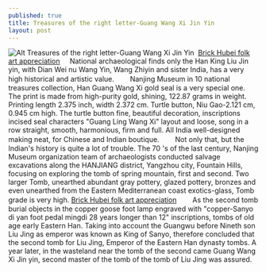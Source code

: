```yaml
---
published: true
title: Treasures of the right letter-Guang Wang Xi Jin Yin
layout: post
---
```

![Alt Treasures of the right letter-Guang Wang Xi Jin Yin](https://c2.staticflickr.com/2/1603/25918857984_8f43afb0a9_z.jpg)   [Brick Hubei folk art appreciation](http://music-angel-speaker.blogspot.com/2016/04/brick-hubei-folk-art-appreciation.html)     National archaeological finds only the Han King Liu Jin yin, with Dian Wei nu Wang Yin, Wang Zhiyin and sister India, has a very high historical and artistic value.  　　Nanjing Museum in 10 national treasures collection, Han Guang Wang Xi gold seal is a very special one. The print is made from high-purity gold, shining, 122.87 grams in weight. Printing length 2.375 inch, width 2.372 cm. Turtle button, Niu Gao-2.121 cm, 0.945 cm high. The turtle button fine, beautiful decoration, inscriptions incised seal characters \"Guang Ling Wang Xi\" layout and loose, song in a row straight, smooth, harmonious, firm and full. All India well-designed making neat, for Chinese and Indian boutique.　　 Not only that, but the Indian\'s history is quite a lot of trouble. The 70 \'s of the last century, Nanjing Museum organization team of archaeologists conducted salvage excavations along the HANJIANG district, Yangzhou city, Fountain Hills, focusing on exploring the tomb of spring mountain, first and second. Two larger Tomb, unearthed abundant gray pottery, glazed pottery, bronzes and even unearthed from the Eastern Mediterranean coast exotics-glass, Tomb grade is very high. [Brick Hubei folk art appreciation](http://music-angel-speaker.blogspot.com/2016/04/brick-hubei-folk-art-appreciation.html) 　　As the second tomb burial objects in the copper goose foot lamp engraved with \"copper-Sanyo di yan foot pedal mingdi 28 years longer than 12\" inscriptions, tombs of old age early Eastern Han. Taking into account the Guangwu before Nineth son Liu Jing as emperor was known as King of Sanyo, therefore concluded that the second tomb for Liu Jing, Emperor of the Eastern Han dynasty tombs. A year later, in the wasteland near the tomb of the second came Guang Wang Xi Jin yin, second master of the tomb of the tomb of Liu Jing was assured.